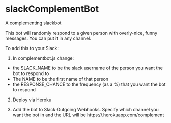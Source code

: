 # slackComplementBot
A complementing slackbot

This bot will randomly respond to a given person with overly-nice, funny messages. You can put it in any channel.

To add this to your Slack:

1. In complementbot.js change:
  - the SLACK_NAME to be the slack username of the person you want the bot to respond to
  - The NAME to be the first name of that person
  - the RESPONSE_CHANCE to the frequency (as a %) that you want the bot to respond 
  
2. Deploy via Heroku

3. Add the bot to Slack Outgoing Webhooks. Specify which channel you want the bot in and the URL
   will be https://<heroku-app-name>.herokuapp.com/complement
